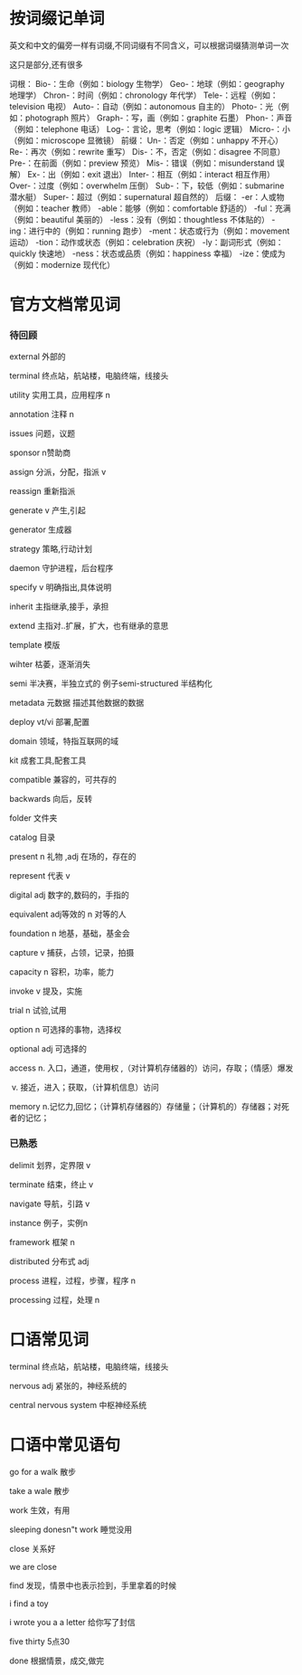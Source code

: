 # 按词缀记单词

英文和中文的偏旁一样有词缀,不同词缀有不同含义，可以根据词缀猜测单词一次

这只是部分,还有很多

词根：
Bio-：生命（例如：biology 生物学）
Geo-：地球（例如：geography 地理学）
Chron-：时间（例如：chronology 年代学）
Tele-：远程（例如：television 电视）
Auto-：自动（例如：autonomous 自主的）
Photo-：光（例如：photograph 照片）
Graph-：写，画（例如：graphite 石墨）
Phon-：声音（例如：telephone 电话）
Log-：言论，思考（例如：logic 逻辑）
Micro-：小（例如：microscope 显微镜）
前缀：
Un-：否定（例如：unhappy 不开心）
Re-：再次（例如：rewrite 重写）
Dis-：不，否定（例如：disagree 不同意）
Pre-：在前面（例如：preview 预览）
Mis-：错误（例如：misunderstand 误解）
Ex-：出（例如：exit 退出）
Inter-：相互（例如：interact 相互作用）
Over-：过度（例如：overwhelm 压倒）
Sub-：下，较低（例如：submarine 潜水艇）
Super-：超过（例如：supernatural 超自然的）
后缀：
-er：人或物（例如：teacher 教师）
-able：能够（例如：comfortable 舒适的）
-ful：充满（例如：beautiful 美丽的）
-less：没有（例如：thoughtless 不体贴的）
-ing：进行中的（例如：running 跑步）
-ment：状态或行为（例如：movement 运动）
-tion：动作或状态（例如：celebration 庆祝）
-ly：副词形式（例如：quickly 快速地）
-ness：状态或品质（例如：happiness 幸福）
-ize：使成为（例如：modernize 现代化）

# 官方文档常见词

### 

### 待回顾

external  外部的

terminal   终点站，航站楼，电脑终端，线接头

utility  实用工具，应用程序 n

annotation  注释 n

issues 问题，议题

sponsor n赞助商

assign  分派，分配，指派  v

reassign 重新指派

generate v 产生,引起

generator 生成器

strategy 策略,行动计划

daemon 守护进程，后台程序

specify    v  明确指出,具体说明

inherit 主指继承,接手，承担

extend  主指对..扩展，扩大，也有继承的意思

template 模版

wihter  枯萎，逐渐消失

semi  半决赛，半独立式的   例子semi-structured  半结构化

metadata  元数据   描述其他数据的数据

deploy  vt/vi  部署,配置

domain   领域，特指互联网的域

kit   成套工具,配套工具

compatible  兼容的，可共存的

backwards   向后，反转

folder   文件夹

catalog 目录

present   n 礼物 ,adj 在场的，存在的

represent 代表 v

digital  adj 数字的,数码的，手指的

equivalent  adj等效的  n 对等的人

foundation  n 地基，基础，基金会

capture  v 捕获，占领，记录，拍摄

capacity n 容积，功率，能力

invoke v 提及，实施

trial n  试验,试用 

option n 可选择的事物，选择权

optional adj 可选择的

access    n. 入口，通道，使用权 ,（对计算机存储器的）访问，存取；（情感）爆发

​				v. 接近，进入；获取，（计算机信息）访问

memory  n.记忆力,回忆；（计算机存储器的）存储量；（计算机的）存储器；对死者的记忆；





### 已熟悉

delimit 划界，定界限 v

terminate 结束，终止 v

navigate  导航，引路  v

instance 例子，实例n

framework  框架 n

distributed 分布式 adj

process 进程，过程，步骤，程序 n

processing  过程，处理 n



# 口语常见词

terminal   终点站，航站楼，电脑终端，线接头

nervous   adj 紧张的，神经系统的

central nervous system 中枢神经系统



# 口语中常见语句

go for a walk 散步

take a wale 散步

work  生效，有用

sleeping donesn"t  work    睡觉没用

close   关系好

we are close 

find  发现，情景中也表示捡到，手里拿着的时候

i find  a toy

i wrote you a a letter 给你写了封信

five thirty  5点30

done   根据情景，成交,做完